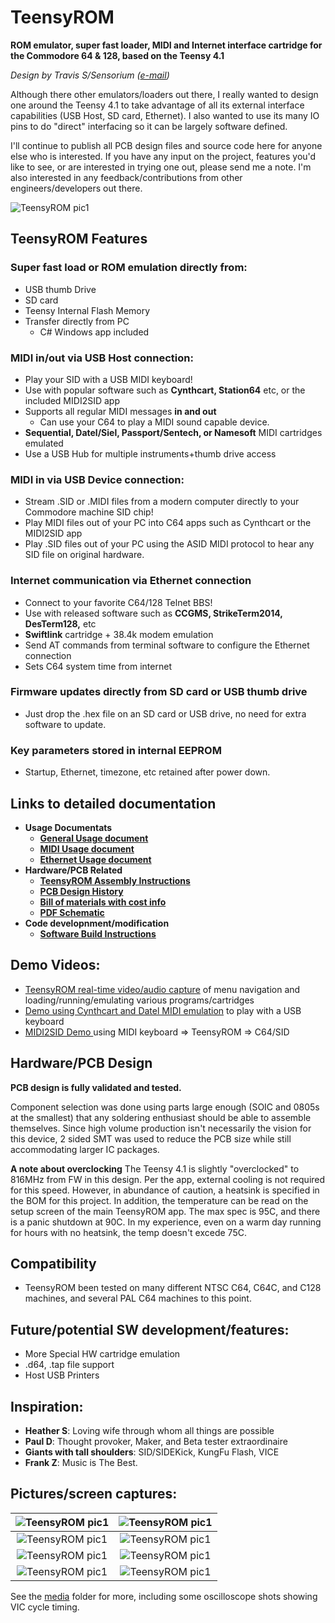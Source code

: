 # TeensyROM
**ROM emulator, super fast loader, MIDI and Internet interface cartridge for the Commodore 64 & 128, based on the Teensy 4.1**

*Design by Travis S/Sensorium ([e-mail](mailto:travis@sensoriumembedded.com))* 

Although there other emulators/loaders out there, I really wanted to design one around the Teensy 4.1 to take advantage of all its external interface capabilities (USB Host, SD card, Ethernet).  I also wanted to use its many IO pins to do "direct" interfacing so it can be largely software defined. 

I'll continue to publish all PCB design files and source code here for anyone else who is interested.   If you have any input on the project, features you'd like to see, or are interested in trying one out, please send me a note. I'm also interested in any feedback/contributions from other engineers/developers out there.

![TeensyROM pic1](media/v0.2b/v0.2b_angle.jpg)
  
## TeensyROM Features
### **Super fast load or ROM emulation** directly from:
  * USB thumb Drive
  * SD card
  * Teensy Internal Flash Memory
  * Transfer directly from PC
    * C# Windows app included
### **MIDI in/out via USB Host connection:** 
  * Play your SID with a USB MIDI keyboard!
  * Use with popular software such as **Cynthcart, Station64** etc, or the included MIDI2SID app
  * Supports all regular MIDI messages **in and out**
    * Can use your C64 to play a MIDI sound capable device.
  * **Sequential, Datel/Siel, Passport/Sentech, or Namesoft** MIDI cartridges emulated 
  * Use a USB Hub for multiple instruments+thumb drive access
### **MIDI in via USB Device connection:** 
  * Stream .SID or .MIDI files from a modern computer directly to your Commodore machine SID chip!
  * Play MIDI files out of your PC into C64 apps such as Cynthcart or the MIDI2SID app
  * Play .SID files out of your PC using the ASID MIDI protocol to hear any SID file on original hardware.
### **Internet communication via Ethernet connection**
  * Connect to your favorite C64/128 Telnet BBS!
  * Use with released software such as **CCGMS, StrikeTerm2014, DesTerm128,** etc
  * **Swiftlink** cartridge + 38.4k modem emulation
  * Send AT commands from terminal software to configure the Ethernet connection
  * Sets C64 system time from internet

### **Firmware updates directly from SD card or USB thumb drive**
  * Just drop the .hex file on an SD card or USB drive, no need for extra software to update.

### Key parameters stored in internal EEPROM
  * Startup, Ethernet, timezone, etc retained after power down.

## Links to detailed documentation
  * **Usage Documentats**
    * **[General Usage document](docs/General_Usage.md)**
    * **[MIDI Usage document](docs/MIDI_Usage.md)**
    * **[Ethernet Usage document](docs/Ethernet_Usage.md)**
  * **Hardware/PCB Related**
    * **[TeensyROM Assembly Instructions](PCB/PCB_Assembly.md)**
    * **[PCB Design History](PCB/PCB_History.md)**
    * **[Bill of materials with cost info](https://github.com/SensoriumEmbedded/TeensyROM/raw/main/PCB/v0.2%20archive/TeensyROM%20v0.2b%20BOM.xlsx)**
    * **[PDF Schematic](PCB/v0.2%20archive/TeensyROM_v0.2b_Schem.pdf)**
  * **Code developnment/modification**
    * **[Software Build Instructions](Source/BuildInfo.md)**

## Demo Videos:
  * [TeensyROM real-time video/audio capture](https://www.youtube.com/watch?v=RyowR9huh0A) of menu navigation and loading/running/emulating various programs/cartridges
  * [Demo using Cynthcart and Datel MIDI emulation](https://www.youtube.com/watch?v=-LumhU60d_k) to play with a USB keyboard 
  * [MIDI2SID Demo ](https://www.youtube.com/watch?v=3BsX_jxIYKY) using MIDI keyboard => TeensyROM => C64/SID

## Hardware/PCB Design
**PCB design is fully validated and tested.** 

Component selection was done using parts large enough (SOIC and 0805s at the smallest) that any soldering enthusiast should be able to assemble themselves.   Since high volume production isn't necessarily the vision for this device, 2 sided SMT was used to reduce the PCB size while still accommodating larger IC packages.

**A note about overclocking**
The Teensy 4.1 is slightly "overclocked" to 816MHz from FW in this design. Per the app, external cooling is not required for this speed.  However, in abundance of caution, a heatsink is specified in the BOM for this project.  In addition, the temperature can be read on the setup screen of the main TeensyROM app. The max spec is 95C, and there is a panic shutdown at 90C.  In my experience, even on a warm day running for hours with no heatsink, the temp doesn't excede 75C.

## Compatibility
* TeensyROM been tested on many different NTSC C64, C64C, and C128 machines, and several PAL C64 machines to this point. 

## Future/potential SW development/features:
* More Special HW cartridge emulation
* .d64, .tap file support
* Host USB Printers

## Inspiration:
* **Heather S**: Loving wife through whom all things are possible
* **Paul D**: Thought provoker, Maker, and Beta tester extraordinaire
* **Giants with tall shoulders**: SID/SIDEKick, KungFu Flash, VICE
* **Frank Z**: Music is The Best.

## Pictures/screen captures:
|![TeensyROM pic1](media/v0.2b/v0.2b_top.jpg) |![TeensyROM pic1](media/v0.2b/v0.2b_top_loaded.jpg) | 
|:--:|:--:|
|![TeensyROM pic1](media/v0.2b/v0.2b_insitu_MIDI.jpg) |![TeensyROM pic1](media/v0.2b/v0.2b_insitu_USBdrive.jpg)  |
|![TeensyROM pic1](media/Screen%20captures/Main%20Menu.png)|![TeensyROM pic1](media/Screen%20captures/MIDI%20to%20SID.png)|
|![TeensyROM pic1](media/Screen%20captures/Settings%20Menu.png)|![TeensyROM pic1](media/Screen%20captures/WinPC%20x-fer%20app.png)|

See the [media](media/) folder for more, including some oscilloscope shots showing VIC cycle timing.


